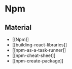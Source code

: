 # Npm

## Material

- [[Npm]]
- [[building-react-libraries]]
- [[npm-as-a-task-runner]]
- [[npm-cheat-sheet]]
- [[npm-create-package]]
